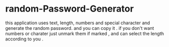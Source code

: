 # random-Password-Generator
this application uses text, length, numbers and special character and generate the random password. and you can copy it . if you don't want numbers or charater just unmark them if marked , and can select the length according to you .
